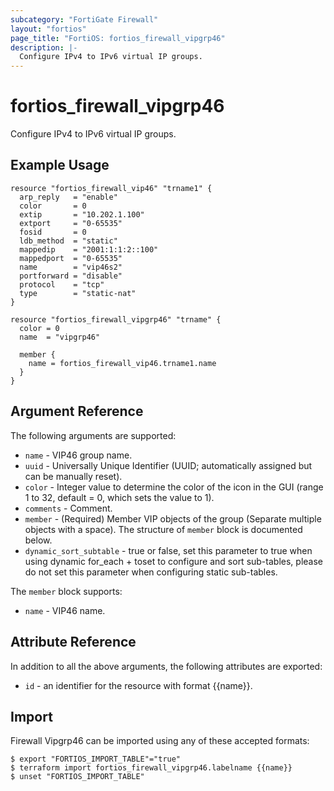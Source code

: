 ```yaml
---
subcategory: "FortiGate Firewall"
layout: "fortios"
page_title: "FortiOS: fortios_firewall_vipgrp46"
description: |-
  Configure IPv4 to IPv6 virtual IP groups.
---
```


# fortios_firewall_vipgrp46
Configure IPv4 to IPv6 virtual IP groups.

## Example Usage

```hcl
resource "fortios_firewall_vip46" "trname1" {
  arp_reply   = "enable"
  color       = 0
  extip       = "10.202.1.100"
  extport     = "0-65535"
  fosid       = 0
  ldb_method  = "static"
  mappedip    = "2001:1:1:2::100"
  mappedport  = "0-65535"
  name        = "vip46s2"
  portforward = "disable"
  protocol    = "tcp"
  type        = "static-nat"
}

resource "fortios_firewall_vipgrp46" "trname" {
  color = 0
  name  = "vipgrp46"

  member {
    name = fortios_firewall_vip46.trname1.name
  }
}
```

## Argument Reference


The following arguments are supported:

* `name` - VIP46 group name.
* `uuid` - Universally Unique Identifier (UUID; automatically assigned but can be manually reset).
* `color` - Integer value to determine the color of the icon in the GUI (range 1 to 32, default = 0, which sets the value to 1).
* `comments` - Comment.
* `member` - (Required) Member VIP objects of the group (Separate multiple objects with a space). The structure of `member` block is documented below.
* `dynamic_sort_subtable` - true or false, set this parameter to true when using dynamic for_each + toset to configure and sort sub-tables, please do not set this parameter when configuring static sub-tables.

The `member` block supports:

* `name` - VIP46 name.


## Attribute Reference

In addition to all the above arguments, the following attributes are exported:
* `id` - an identifier for the resource with format {{name}}.

## Import

Firewall Vipgrp46 can be imported using any of these accepted formats:
```
$ export "FORTIOS_IMPORT_TABLE"="true"
$ terraform import fortios_firewall_vipgrp46.labelname {{name}}
$ unset "FORTIOS_IMPORT_TABLE"
```
